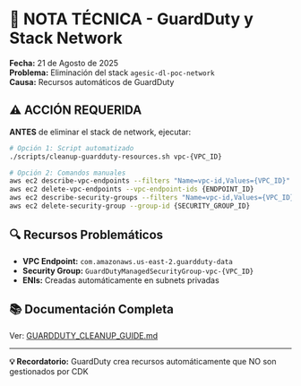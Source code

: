# 📝 NOTA TÉCNICA - GuardDuty y Stack Network

**Fecha:** 21 de Agosto de 2025  
**Problema:** Eliminación del stack `agesic-dl-poc-network`  
**Causa:** Recursos automáticos de GuardDuty  

## ⚠️ ACCIÓN REQUERIDA

**ANTES** de eliminar el stack de network, ejecutar:

```bash
# Opción 1: Script automatizado
./scripts/cleanup-guardduty-resources.sh vpc-{VPC_ID}

# Opción 2: Comandos manuales
aws ec2 describe-vpc-endpoints --filters "Name=vpc-id,Values={VPC_ID}" "Name=service-name,Values=com.amazonaws.us-east-2.guardduty-data"
aws ec2 delete-vpc-endpoints --vpc-endpoint-ids {ENDPOINT_ID}
aws ec2 describe-security-groups --filters "Name=vpc-id,Values={VPC_ID}" "Name=tag:GuardDutyManaged,Values=true"
aws ec2 delete-security-group --group-id {SECURITY_GROUP_ID}
```

## 🔍 Recursos Problemáticos

- **VPC Endpoint:** `com.amazonaws.us-east-2.guardduty-data`
- **Security Group:** `GuardDutyManagedSecurityGroup-vpc-{VPC_ID}`
- **ENIs:** Creadas automáticamente en subnets privadas

## 📚 Documentación Completa

Ver: [GUARDDUTY_CLEANUP_GUIDE.md](./GUARDDUTY_CLEANUP_GUIDE.md)

---
**💡 Recordatorio:** GuardDuty crea recursos automáticamente que NO son gestionados por CDK
